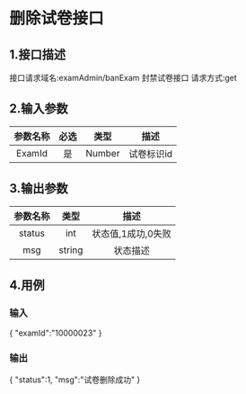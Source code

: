 # 删除试卷接口

## 1.接口描述

接口请求域名:examAdmin/banExam
封禁试卷接口
请求方式:get

## 2.输入参数

| 参数名称  | 必选  |  类型  |         描述         |
| :-------: | :---: | :----: | :------------------: |
|  ExamId  |  是   | Number  |    试卷标识id      |

## 3.输出参数

|  参数名称  |  类型  |         描述         |
| :-------: | :----: | :------------------: |
| status | int | 状态值,1成功,0失败 |
| msg | string | 状态描述 |

## 4.用例

### 输入

{
    "examId":"10000023"
}

### 输出

{
    "status":1,
    "msg":"试卷删除成功"
}
